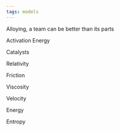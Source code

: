 ```yaml
---
tags: models
---
```


Alloying, a team can be better than its parts

Activation Energy

Catalysts

Relativity

Friction

Viscosity

Velocity

Energy 

Entropy 